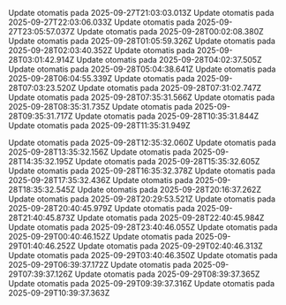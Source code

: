 Update otomatis pada 2025-09-27T21:03:03.013Z
Update otomatis pada 2025-09-27T22:03:06.033Z
Update otomatis pada 2025-09-27T23:05:57.037Z
Update otomatis pada 2025-09-28T00:02:08.380Z
Update otomatis pada 2025-09-28T01:05:59.326Z
Update otomatis pada 2025-09-28T02:03:40.352Z
Update otomatis pada 2025-09-28T03:01:42.914Z
Update otomatis pada 2025-09-28T04:02:37.505Z
Update otomatis pada 2025-09-28T05:04:38.641Z
Update otomatis pada 2025-09-28T06:04:55.339Z
Update otomatis pada 2025-09-28T07:03:23.520Z
Update otomatis pada 2025-09-28T07:31:02.747Z
Update otomatis pada 2025-09-28T07:35:31.566Z
Update otomatis pada 2025-09-28T08:35:31.735Z
Update otomatis pada 2025-09-28T09:35:31.717Z
Update otomatis pada 2025-09-28T10:35:31.844Z
Update otomatis pada 2025-09-28T11:35:31.949Z

Update otomatis pada 2025-09-28T12:35:32.060Z
Update otomatis pada 2025-09-28T13:35:32.156Z
Update otomatis pada 2025-09-28T14:35:32.195Z
Update otomatis pada 2025-09-28T15:35:32.605Z
Update otomatis pada 2025-09-28T16:35:32.378Z
Update otomatis pada 2025-09-28T17:35:32.436Z
Update otomatis pada 2025-09-28T18:35:32.545Z
Update otomatis pada 2025-09-28T20:16:37.262Z
Update otomatis pada 2025-09-28T20:29:53.521Z
Update otomatis pada 2025-09-28T20:40:45.979Z
Update otomatis pada 2025-09-28T21:40:45.873Z
Update otomatis pada 2025-09-28T22:40:45.984Z
Update otomatis pada 2025-09-28T23:40:46.055Z
Update otomatis pada 2025-09-29T00:40:46.152Z
Update otomatis pada 2025-09-29T01:40:46.252Z
Update otomatis pada 2025-09-29T02:40:46.313Z
Update otomatis pada 2025-09-29T03:40:46.350Z
Update otomatis pada 2025-09-29T06:39:37.172Z
Update otomatis pada 2025-09-29T07:39:37.126Z
Update otomatis pada 2025-09-29T08:39:37.365Z
Update otomatis pada 2025-09-29T09:39:37.316Z
Update otomatis pada 2025-09-29T10:39:37.363Z